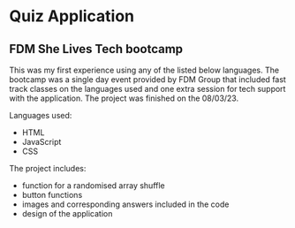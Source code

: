 # Quiz Application 
## FDM She Lives Tech bootcamp

This was my first experience using any of the listed below languages. The bootcamp was a single day event provided by FDM Group that included fast track classes on the languages used and one extra session for tech support with the application. The project was finished on the 08/03/23.

Languages used:
  * HTML
  * JavaScript
  * CSS

The project includes:
  * function for a randomised array shuffle
  * button functions
  * images and corresponding answers included in the code
  * design of the application
